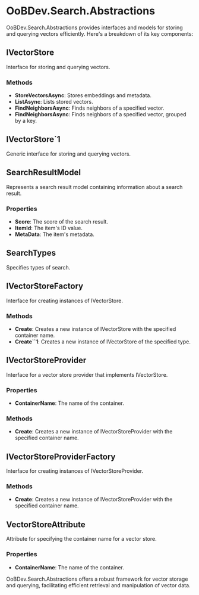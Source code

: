 # OoBDev.Search.Abstractions

OoBDev.Search.Abstractions provides interfaces and models for storing and querying vectors efficiently. Here's a breakdown of its key components:

## IVectorStore
Interface for storing and querying vectors.

### Methods
- **StoreVectorsAsync**: Stores embeddings and metadata.
- **ListAsync**: Lists stored vectors.
- **FindNeighborsAsync**: Finds neighbors of a specified vector.
- **FindNeighborsAsync**: Finds neighbors of a specified vector, grouped by a key.

## IVectorStore`1
Generic interface for storing and querying vectors.

## SearchResultModel
Represents a search result model containing information about a search result.

### Properties
- **Score**: The score of the search result.
- **ItemId**: The item's ID value.
- **MetaData**: The item's metadata.

## SearchTypes
Specifies types of search.

## IVectorStoreFactory
Interface for creating instances of IVectorStore.

### Methods
- **Create**: Creates a new instance of IVectorStore with the specified container name.
- **Create``1**: Creates a new instance of IVectorStore of the specified type.

## IVectorStoreProvider
Interface for a vector store provider that implements IVectorStore.

### Properties
- **ContainerName**: The name of the container.

### Methods
- **Create**: Creates a new instance of IVectorStoreProvider with the specified container name.

## IVectorStoreProviderFactory
Interface for creating instances of IVectorStoreProvider.

### Methods
- **Create**: Creates a new instance of IVectorStoreProvider with the specified container name.

## VectorStoreAttribute
Attribute for specifying the container name for a vector store.

### Properties
- **ContainerName**: The name of the container.

OoBDev.Search.Abstractions offers a robust framework for vector storage and querying, facilitating efficient retrieval and manipulation of vector data.
